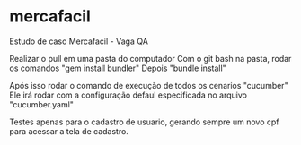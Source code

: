 # mercafacil
Estudo de caso Mercafacil - Vaga QA

Realizar o pull em uma pasta do computador
Com o git bash na pasta, rodar os comandos "gem install bundler"
Depois "bundle install"

Após isso rodar o comando de execução de todos os cenarios
"cucumber"
Ele irá rodar com a configuração defaul especificada no arquivo "cucumber.yaml"

Testes apenas para o cadastro de usuario, gerando sempre um novo cpf para acessar a tela de cadastro.